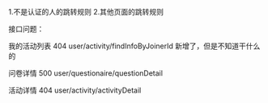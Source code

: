 1.不是认证的人的跳转规则
2.其他页面的跳转规则

接口问题：

我的活动列表 404 
user/activity/findInfoByJoinerId
新增了，但是不知道干什么的

问卷详情 500
user/questionaire/questionDetail

活动详情 404
user/activity/activityDetail


